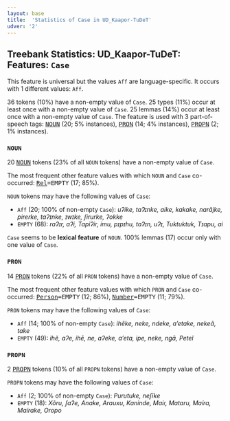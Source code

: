 ```yaml
---
layout: base
title:  'Statistics of Case in UD_Kaapor-TuDeT'
udver: '2'
---
```


## Treebank Statistics: UD_Kaapor-TuDeT: Features: `Case`

This feature is universal but the values `Aff` are language-specific.
It occurs with 1 different values: `Aff`.

36 tokens (10%) have a non-empty value of `Case`.
25 types (11%) occur at least once with a non-empty value of `Case`.
25 lemmas (14%) occur at least once with a non-empty value of `Case`.
The feature is used with 3 part-of-speech tags: <tt><a href="urb_tudet-pos-NOUN.html">NOUN</a></tt> (20; 5% instances), <tt><a href="urb_tudet-pos-PRON.html">PRON</a></tt> (14; 4% instances), <tt><a href="urb_tudet-pos-PROPN.html">PROPN</a></tt> (2; 1% instances).

### `NOUN`

20 <tt><a href="urb_tudet-pos-NOUN.html">NOUN</a></tt> tokens (23% of all `NOUN` tokens) have a non-empty value of `Case`.

The most frequent other feature values with which `NOUN` and `Case` co-occurred: <tt><a href="urb_tudet-feat-Rel.html">Rel</a></tt><tt>=EMPTY</tt> (17; 85%).

`NOUN` tokens may have the following values of `Case`:

* `Aff` (20; 100% of non-empty `Case`): <em>uʔike, taɁɪnke, aike, kakake, narãjke, pirerke, taʔɪnke, ɪwɪke, ʃirurke, ʔokke</em>
* `EMPTY` (68): <em>raʔɪr, aʔi, Tapiʔir, imu, pɪpɪhu, taʔɪn, uʔɪ, Tuktuktuk, Tɪapu, ai</em>

`Case` seems to be **lexical feature** of `NOUN`. 100% lemmas (17) occur only with one value of `Case`.

### `PRON`

14 <tt><a href="urb_tudet-pos-PRON.html">PRON</a></tt> tokens (22% of all `PRON` tokens) have a non-empty value of `Case`.

The most frequent other feature values with which `PRON` and `Case` co-occurred: <tt><a href="urb_tudet-feat-Person.html">Person</a></tt><tt>=EMPTY</tt> (12; 86%), <tt><a href="urb_tudet-feat-Number.html">Number</a></tt><tt>=EMPTY</tt> (11; 79%).

`PRON` tokens may have the following values of `Case`:

* `Aff` (14; 100% of non-empty `Case`): <em>ihẽke, neke, ndeke, a’etake, nekeã, take</em>
* `EMPTY` (49): <em>ihẽ, aʔe, ihē, ne, aʔeke, a’eta, ipe, neke, ngā, Peteĩ</em>

### `PROPN`

2 <tt><a href="urb_tudet-pos-PROPN.html">PROPN</a></tt> tokens (10% of all `PROPN` tokens) have a non-empty value of `Case`.

`PROPN` tokens may have the following values of `Case`:

* `Aff` (2; 100% of non-empty `Case`): <em>Purutuke, neʃĩke</em>
* `EMPTY` (18): <em>Xõru, ʃaʔe, Anake, Arauxu, Kaninde, Maiɾ, Mataru, Maíra, Maírake, Oropo</em>

